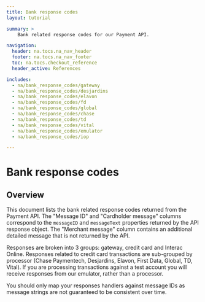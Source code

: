 ```yaml
---
title: Bank response codes
layout: tutorial

summary: >
    Bank related response codes for our Payment API.

navigation:
  header: na.tocs.na_nav_header
  footer: na.tocs.na_nav_footer
  toc: na.tocs.checkout_reference
  header_active: References

includes:
  - na/bank_response_codes/gateway
  - na/bank_response_codes/desjardins
  - na/bank_response_codes/elavon
  - na/bank_response_codes/fd
  - na/bank_response_codes/global
  - na/bank_response_codes/chase
  - na/bank_response_codes/td
  - na/bank_response_codes/vital
  - na/bank_response_codes/emulator
  - na/bank_response_codes/iop

---
```


# Bank response codes
## Overview

This document lists the bank related response codes returned from the Payment API. The "Message ID" and "Cardholder message" columns correspond to the `messageID` and `messageText` properties returned by the API response object. The "Merchant message" column contains an additional detailed message that is not returned by the API.

Responses are broken into 3 groups: gateway, credit card and Interac Online.
Responses related to credit card transactions are sub-grouped by processor (Chase Paymentech, Desjardins, Elavon, First Data, Global, TD, Vital). If you are processing transactions against a test account you will receive responses from our emulator, rather than a processor.

You should only map your responses handlers against message IDs as message strings are not guaranteed to be consistent over time.
